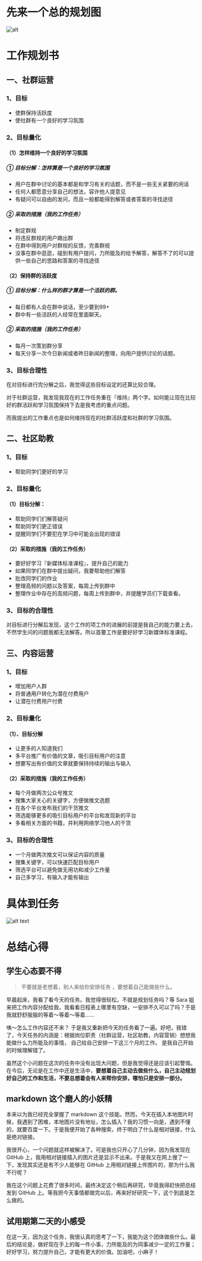 # 先来一个总的规划图
![alt](http://wx4.sinaimg.cn/mw690/0068LT6Ngy1fff9llbzp8j30zv0m3dgx.jpg)
# 工作规划书
## 一、社群运营
### 1、目标
- 使群保持活跃度
- 使社群有一个良好的学习氛围
### 2、目标量化
#### （1）怎样维持一个良好的学习氛围
##### ① 目标分解：怎样算是一个良好的学习氛围
- 用户在群中讨论的基本都是和学习有关的话题，而不是一些无关紧要的闲话
- 任何人都愿意分享自己的想法，容许他人提意见
- 有疑问可以自由的发问，而且一般都能得到解答或者答案的寻找途径
##### ② 采取的措施（我的工作任务）
- 制定群规
- 将违反群规的用户踢出群
- 在群中得到用户对群规的反馈，完善群规
- 没事在群中逛逛，碰到有用户提问，力所能及的给予解答，解答不了的可以提供一些自己的思路和答案的寻找途径
#### （2）保持群的活跃度
##### ① 目标分解：什么样的群才算是一个活跃的群。
- 每日都有人会在群中说话，至少要到99+
- 群中有一些活跃的人经常在里面聊天。
#####  ② 采取的措施（我的工作任务） 
- 每月一次策划群分享
- 每天分享一次今日新闻或者昨日新闻的整理，向用户提供讨论的话题。
### 3、目标合理性
在对目标进行完分解之后，我觉得这些目标设定的还算比较合理。

对于社群运营，我发现我现在的工作任务重在『维持』两个字。如何能让现在比较好的群活跃和学习氛围保持下去是我考虑的重点问题。

而我提出的工作重点也是如何维持现在的社群活跃度和社群的学习氛围。

## 二、社区助教
### 1、目标
- 帮助同学们更好的学习
### 2、目标量化
#### （1）目标分解：
- 帮助同学们们解答疑问
- 帮助同学们更正错误
- 提醒同学们不要犯在学习中可能会出现的错误
#### （2）采取的措施（我的工作任务） 
- 要好好学习『新媒体标准课程』，提升自己的能力
- 如果同学们在群中提出疑问，我要帮助他们解答
- 批改同学们的作业
- 整理高频的问题以及答案，每周上传到群中
- 整理作业中存在的高频问题，每周上传到群中，并提醒学员们下载查看。
### 3、目标的合理性
对目标进行分解后发现，这个工作的项工作的进展的前提是我自己的能力要上去，不然学生问的问题我都无法解答。所以首要工作是要好好学习新媒体标准课程。
## 三、内容运营
### 1、目标
- 增加用户人群
- 将普通用户转化为潜在付费用户
- 让潜在付费用户付费
### 2、目标量化
#### （1）、目标分解
- 让更多的人知道我们
- 多平台推广有价值的文章，吸引目标用户的注意
- 想要写出有价值的文章就要保持持续的输出与输入
#### （2）采取的措施（我的工作任务） 
- 每个月做两次公众号推文
- 搜集大家关心的关键字，方便做推文选题
- 在各个平台发布我们的干货推文
- 筛选能够更多的吸引目标用户的平台和发现新的平台
- 多看相关方面的书籍，并利用网络学习他人的干货
### 3、目标的合理性
- 一个月做两次推文可以保证内容的质量
- 搜集关键字，可以快速匹配目标用户
- 筛选平台可以避免做无用功和减少工作量
- 自己多学习，有输入才能有输出
# 具体到任务
![alt text](http://wx2.sinaimg.cn/mw690/0068LT6Ngy1fffc2hxwdgj31jp1uvq8e.jpg)
# 总结心得
## 学生心态要不得
> 不要就是老想着，别人来给你安排任务 ，要想着自己能做些什么。

早晨起床，我看了看今天的任务。我觉得很轻松，不就是规划任务吗？等 Sara 姐来把工作内容分配给我，我看看日程表上哪里有空缺，一安排不久可以了吗？于是我就舒舒服服的等着～等着～等着……

咦～怎么工作内容还不来？ 于是我又重新把今天的任务看了一遍。好吧，我错了，今天任务的内涵是：根据岗位职责（社群运营，社区助教，内容营销）想想我能做什么力所能及的事情， 自己给自己安排一下这三个月的工作。 是我自己开始的时候理解错了。

虽然这个小问题在这次的任务中没有出现大问题，但是我觉得还是应该引起警惕。在今后，无论是在工作中还是生活中，**要想着自己主动去做些什么，自己主动规划好自己的工作和生活，不要总想着会有人来帮你安排，哪怕只是安排一部分。**
##  markdown 这个磨人的小妖精
本来以为我已经完全掌握了 markdown 这个技能。然而，今天在插入本地图片时候，我遇到了困难，本地图片没有地址，怎么插入？我的习惯一向是，遇到不懂的，就要百度一下。于是我便开始了各种搜索，终于明白了什么是相对链接，什么是绝对链接。

我很开心，一个问题就这样被解决了。可是我也只开心了几分钟，因为我发现在 GitHub 上，我用相对链接插入的图片还是显示不出来。于是我又在网上搜了一下，发现其实还是有不少人能够在 GitHub 上用相对链接上传图片的，那为什么我不行呢？

我在这个问题上花费了很多时间，最终决定这个稍后再研究，毕竟我得赶快把总结发到   GitHub 上。等我把今天事情都做完以后，再来好好研究一下，这个到底是怎么做的。

## 试用期第二天的小感受
在这一天，因为这个任务，我很认真的思考了一下，我能为这个团体做些什么。最后的结论是，做好现在手上的每一件小事，力所能及的为同事减少一定的工作量；好好学习，努力提升自己，才能有更大的价值。加油吧，小麻子！
